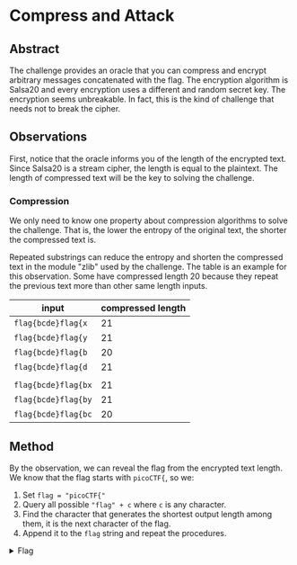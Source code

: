 # Compress and Attack

## Abstract

The challenge provides an oracle that you can compress and encrypt arbitrary messages concatenated with the flag. The encryption algorithm is Salsa20 and every encryption uses a different and random secret key. The encryption seems unbreakable. In fact, this is the kind of challenge that needs not to break the cipher.

## Observations

First, notice that the oracle informs you of the length of the encrypted text. Since Salsa20 is a stream cipher, the length is equal to the plaintext.
The length of compressed text will be the key to solving the challenge.

### Compression

We only need to know one property about compression algorithms to solve the challenge.
That is, the lower the entropy of the original text, the shorter the compressed text is.

Repeated substrings can reduce the entropy and shorten the compressed text in the module "zlib" used by the challenge. The table is an example for this observation. Some have compressed length 20 because they repeat the previous text more than other same length inputs.

| input              | compressed length |
|--------------------|-------------------|
| `flag{bcde}flag{x` | 21                |
| `flag{bcde}flag{y` | 21                |
| `flag{bcde}flag{b` | 20                |
| `flag{bcde}flag{d` | 21                |
|                    |                   |
| `flag{bcde}flag{bx`| 21                |
| `flag{bcde}flag{by`| 21                |
| `flag{bcde}flag{bc`| 20                |

## Method 

By the observation, we can reveal the flag from the encrypted text length.
We know that the flag starts with `picoCTF{`, so we: 

1. Set `flag = "picoCTF{"`
2. Query all possible `"flag" + c` where `c` is any character. 
3. Find the character that generates the shortest output length among them, it is the next character of the flag.
4. Append it to the `flag` string and repeat the procedures.

<details>
  <summary>Flag</summary>
  
  `picoCTF{sheriff_you_solved_the_crime}`
  
</details>
